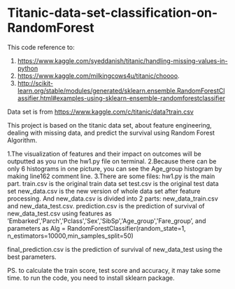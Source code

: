 # Titanic-data-set-classification-on-RandomForest
This code reference to:
1. https://www.kaggle.com/syeddanish/titanic/handling-missing-values-in-python
2. https://www.kaggle.com/milkingcows4u/titanic/choooo.
3. http://scikit-learn.org/stable/modules/generated/sklearn.ensemble.RandomForestClassifier.html#examples-using-sklearn-ensemble-randomforestclassifier

Data set is from https://www.kaggle.com/c/titanic/data?train.csv

This project is based on the titanic data set, about feature engineering, dealing with missing data, and predict the survival using Random Forest Algorithm.

1.The visualization of features and their impact on outcomes will be outputted as you run the hw1.py file on terminal.
2.Because there can be only 6 histograms in one picture, you can see the Age_group histogram by making line162 comment line.
3.There are some files: hw1.py is the main part. 
train.csv is the original train data set
test.csv is the original test data set
new_data.csv is the new version of whole data set after feature processing. And new_data.csv is divided into 2 parts:  new_data_train.csv and new_data_test.csv.   prediction.csv is the prediction of survival of new_data_test.csv using features as ’Embarked','Parch','Pclass','Sex','SibSp','Age_group','Fare_group’, and parameters as Alg = RandomForestClassifier(random_state=1, n_estimators=10000,min_samples_split=50)

final_prediction.csv is the prediction of survival of new_data_test using the best parameters.

PS. to calculate the train score, test score and accuracy, it may take some time.
to run the code, you need to install sklearn package.
